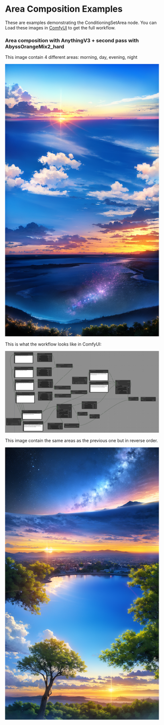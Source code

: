 # Area Composition Examples

These are examples demonstrating the ConditioningSetArea node. You can Load these images in [ComfyUI](https://github.com/comfyanonymous/ComfyUI) to get the full workflow.

### Area composition with AnythingV3 + second pass with AbyssOrangeMix2_hard

This image contain 4 different areas: morning, day, evening, night

![Example](morning_day_evening_night.png)

This is what the workflow looks like in ComfyUI:

![Example](workflow_morning_day_evening_night.png)

This image contain the same areas as the previous one but in reverse order.

![Example](night_evening_day_morning.png)

